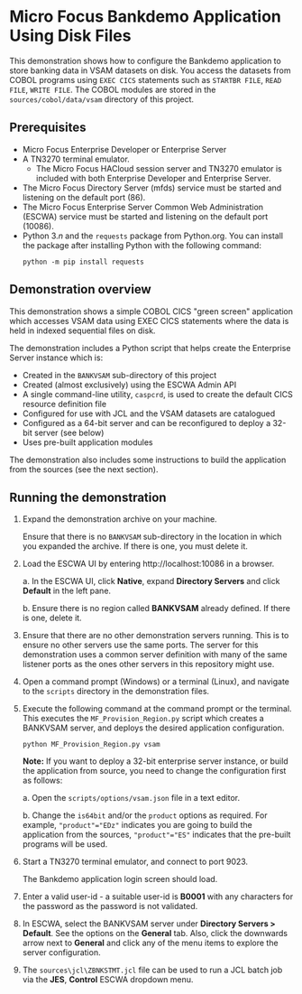 # Micro Focus Bankdemo Application Using Disk Files
This demonstration shows how to configure the Bankdemo application to store banking data in VSAM datasets on disk. You access the datasets from COBOL programs using `EXEC CICS` statements such as `STARTBR FILE`, `READ FILE`, `WRITE FILE`. The COBOL modules are stored in the `sources/cobol/data/vsam` directory of this project.

## Prerequisites
- Micro Focus Enterprise Developer or Enterprise Server
- A TN3270 terminal emulator. 
   - The Micro Focus HACloud session server and TN3270 emulator is included with both Enterprise Developer and Enterprise Server.
- The Micro Focus Directory Server (mfds) service must be started and listening on the default port (86).
- The Micro Focus Enterprise Server Common Web Administration (ESCWA) service must be started and listening on the default port (10086).
- Python 3.*n* and the `requests` package from Python.org. You can install the package after installing Python with the following command: 
  ```
  python -m pip install requests
  ```

## Demonstration overview
This demonstration shows a simple COBOL CICS "green screen" application which accesses VSAM data using EXEC CICS statements where the data is held in indexed sequential files on disk. 

The demonstration includes a Python script that helps create the Enterprise Server instance which is:

   - Created in the `BANKVSAM` sub-directory of this project
   - Created (almost exclusively) using the ESCWA Admin API
   - A single command-line utility, `caspcrd`, is used to create the default CICS resource definition file
   - Configured for use with JCL and the VSAM datasets are catalogued 
   - Configured as a 64-bit server and can be reconfigured to deploy a 32-bit server (see below)
   - Uses pre-built application modules

The demonstration also includes some instructions to build the application from the sources (see the next section).

## Running the demonstration
1. Expand the demonstration archive on your machine.
 
   Ensure that there is no `BANKVSAM` sub-directory in the location in which you expanded the archive. If there is one, you must delete it.
2. Load the ESCWA UI by entering http://localhost:10086 in a browser. 

   a. In the ESCWA UI, click **Native**, expand **Directory Servers** and click **Default** in the left pane.

   b. Ensure there is no region called **BANKVSAM** already defined. If there is one, delete it.
3. Ensure that there are no other demonstration servers running. This is to ensure no other servers use the same ports. The server for this demonstration uses a common server definition with many of the same listener ports as the ones other servers in this repository might use.
4. Open a command prompt (Windows) or a terminal (Linux), and navigate to the `scripts` directory in the demonstration files.
5. Execute the following command at the command prompt or the terminal. This executes the `MF_Provision_Region.py` script which creates a BANKVSAM server, and deploys the desired application configuration.

    ```
    python MF_Provision_Region.py vsam
    ```

   **Note:** If you want to deploy a 32-bit enterprise server instance, or build the application from source, you need to change the configuration first as follows:
    
    a. Open the `scripts/options/vsam.json` file in a text editor.
    
    b. Change the `is64bit` and/or the `product` options as required. For example, `"product"="EDz"` indicates you are going to build the application from the sources, `"product"="ES"` indicates that the pre-built programs will be used.

6. Start a TN3270 terminal emulator, and connect to port 9023. 

   The Bankdemo application login screen should load.

7. Enter a valid user-id - a suitable user-id is **B0001** with any characters for the password as the password is not validated.

8. In ESCWA, select the BANKVSAM server under **Directory Servers > Default**. See the options on the **General** tab. Also, click the downwards arrow next to **General** and click any of the menu items to explore the server configuration.
9. The `sources\jcl\ZBNKSTMT.jcl` file can be used to run a JCL batch job via the **JES**, **Control** ESCWA dropdown menu.
